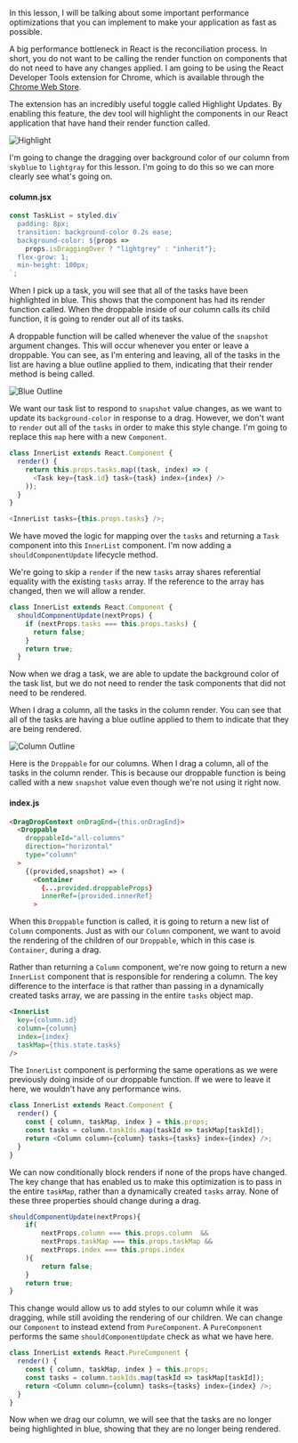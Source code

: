 In this lesson, I will be talking about some important performance optimizations that you can implement to make your application as fast as possible.

A big performance bottleneck in React is the reconciliation process. In short, you do not want to be calling the render function on components that do not need to have any changes applied. I am going to be using the React Developer Tools extension for Chrome, which is available through the [Chrome Web Store](https://chrome.google.com/webstore/detail/react-developer-tools/fmkadmapgofadopljbjfkapdkoienihi?hl=en).

The extension has an incredibly useful toggle called Highlight Updates. By enabling this feature, the dev tool will highlight the components in our React application that have hand their render function called.

![Highlight](../images/react-optimize-performance-in-react-beautiful-dnd-with-shouldcomponentupdate-and-purecomponent-highlight.png)

I'm going to change the dragging over background color of our column from `skyblue` to `lightgray` for this lesson. I'm going to do this so we can more clearly see what's going on.

#### column.jsx
```javascript
const TaskList = styled.div`
  padding: 8px;
  transition: background-color 0.2s ease;
  background-color: ${props =>
    props.isDraggingOver ? "lightgrey" : "inherit"};
  flex-grow: 1;
  min-height: 100px;
`;
```

When I pick up a task, you will see that all of the tasks have been highlighted in blue. This shows that the component has had its render function called. When the droppable inside of our column calls its child function, it is going to render out all of its tasks.

A droppable function will be called whenever the value of the `snapshot` argument changes. This will occur whenever you enter or leave a droppable. You can see, as I'm entering and leaving, all of the tasks in the list are having a blue outline applied to them, indicating that their render method is being called.

![Blue Outline](../images/react-optimize-performance-in-react-beautiful-dnd-with-shouldcomponentupdate-and-purecomponent-blueoutline.png)

We want our task list to respond to `snapshot` value changes, as we want to update its `background-color` in response to a drag. However, we don't want to `render` out all of the `tasks` in order to make this style change. I'm going to replace this `map` here with a new `Component`.

```javascript
class InnerList extends React.Component {
  render() {
    return this.props.tasks.map((task, index) => (
      <Task key={task.id} task={task} index={index} />
    ));
  }
}

<InnerList tasks={this.props.tasks} />;
```

We have moved the logic for mapping over the `tasks` and returning a `Task` component into this `InnerList` component. I'm now adding a `shouldComponentUpdate` lifecycle method.

We're going to skip a `render` if the new `tasks` array shares referential equality with the existing `tasks` array. If the reference to the array has changed, then we will allow a render.

```javascript
class InnerList extends React.Component {
  shouldComponentUpdate(nextProps) {
    if (nextProps.tasks === this.props.tasks) {
      return false;
    }
    return true;
  }
```

Now when we drag a task, we are able to update the background color of the task list, but we do not need to render the task components that did not need to be rendered.

When I drag a column, all the tasks in the column render. You can see that all of the tasks are having a blue outline applied to them to indicate that they are being rendered.

![Column Outline](../images/react-optimize-performance-in-react-beautiful-dnd-with-shouldcomponentupdate-and-purecomponent-columnoutline.png)

Here is the `Droppable` for our columns. When I drag a column, all of the tasks in the column render. This is because our droppable function is being called with a new `snapshot` value even though we're not using it right now.

#### index.js
```html
<DragDropContext onDragEnd={this.onDragEnd}>
  <Droppable
    droppableId="all-columns"
    direction="horizontal"
    type="column"
  >
    {(provided,snapshot) => (
      <Container
        {...provided.droppableProps}
        innerRef={provided.innerRef}
      >
```

When this `Droppable` function is called, it is going to return a new list of `Column` components. Just as with our `Column` component, we want to avoid the rendering of the children of our `Droppable`, which in this case is `Container`, during a drag.

Rather than returning a `Column` component, we're now going to return a new `InnerList` component that is responsible for rendering a column. The key difference to the interface is that rather than passing in a dynamically created tasks array, we are passing in the entire `tasks` object map.

```html
<InnerList
  key={column.id}
  column={column}
  index={index}
  taskMap={this.state.tasks}
/>
```

The `InnerList` component is performing the same operations as we were previously doing inside of our droppable function. If we were to leave it here, we wouldn't have any performance wins.

```javascript
class InnerList extends React.Component {
  render() {
    const { column, taskMap, index } = this.props;
    const tasks = column.taskIds.map(taskId => taskMap[taskId]);
    return <Column column={column} tasks={tasks} index={index} />;
  }
}
```

We can now conditionally block renders if none of the props have changed. The key change that has enabled us to make this optimization is to pass in the entire `taskMap`, rather than a dynamically created `tasks` array. None of these three properties should change during a drag.

```javascript
shouldComponentUpdate(nextProps){
    if(
        nextProps.column === this.props.column  &&
        nextProps.taskMap === this.props.taskMap &&
        nextProps.index === this.props.index
    ){
        return false;
    }
    return true;
}
```

This change would allow us to add styles to our column while it was dragging, while still avoiding the rendering of our children. We can change our `Component` to instead extend from `PureComponent`. A `PureComponent` performs the same `shouldComponentUpdate` check as what we have here.

```javascript
class InnerList extends React.PureComponent {
  render() {
    const { column, taskMap, index } = this.props;
    const tasks = column.taskIds.map(taskId => taskMap[taskId]);
    return <Column column={column} tasks={tasks} index={index} />;
  }
}
```

Now when we drag our column, we will see that the tasks are no longer being highlighted in blue, showing that they are no longer being rendered.
